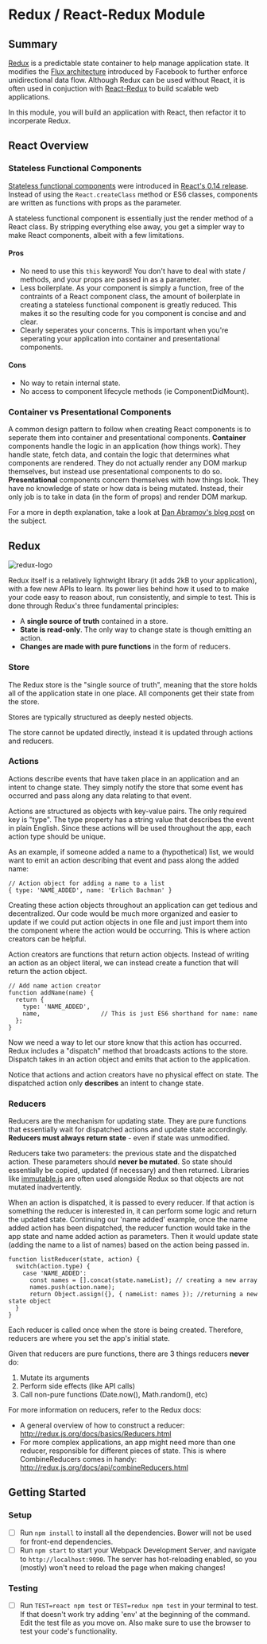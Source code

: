 # Redux / React-Redux Module
## Summary
[Redux](http://redux.js.org/) is a predictable state container to help manage application state. 
It modifies the [Flux architecture](https://facebook.github.io/flux/docs/overview.html) introduced by Facebook to further enforce unidirectional data flow. 
Although Redux can be used without React, it is often used in conjuction with [React-Redux](https://github.com/reactjs/react-redux) to build scalable web applications.

In this module, you will build an application with React, then refactor it to incorperate Redux.

## React Overview


### Stateless Functional Components
[Stateless functional components](https://facebook.github.io/react/docs/reusable-components.html#stateless-functions) were introduced in  [React's 0.14 release](https://facebook.github.io/react/blog/2015/10/07/react-v0.14.html). 
Instead of using the `React.createClass` method or ES6 classes, components are written as functions with props as the parameter. 

A stateless functional component is essentially just the render method of a React class. 
By stripping everything else away, you get a simpler way to make React components, albeit with a few limitations.

#### Pros

* No need to use this `this` keyword! You don't have to deal with state / methods, and your props are passed in as a parameter.
* Less boilerplate. As your component is simply a function, free of the contraints of a React component class, the amount of boilerplate in creating a stateless functional component is greatly reduced.
This makes it so the resulting code for you component is concise and and clear.
* Clearly seperates your concerns. This is important when you're seperating your application into container and presentational components.

#### Cons
* No way to retain internal state.
* No access to component lifecycle methods (ie ComponentDidMount).

### Container vs Presentational Components

A common design pattern to follow when creating React components is to seperate them into container and presentational components.
**Container** components handle the logic in an application (how things work). They handle state, fetch data, and contain the logic that determines what components are rendered.
They do not actually render any DOM markup themselves, but instead use presentational components to do so.
**Presentational** components concern themselves with how things look. They have no knowledge of state or how data is being mutated.
Instead, their only job is to take in data (in the form of props) and render DOM markup. 

For a more in depth explanation, take a look at [Dan Abramov's blog post](https://medium.com/@dan_abramov/smart-and-dumb-components-7ca2f9a7c7d0) on the subject. 


## Redux
![redux-logo](https://camo.githubusercontent.com/f28b5bc7822f1b7bb28a96d8d09e7d79169248fc/687474703a2f2f692e696d6775722e636f6d2f4a65567164514d2e706e67)



Redux itself is a relatively lightwight library (it adds 2kB to your application), with a few new APIs to learn.
Its power lies behind how it used to to make your code easy to reason about, run consistently, and simple to test.
This is done through Redux's three fundamental principles:

* A **single source of truth** contained in a store.
* **State is read-only**. The only way to change state is though emitting an action.
* **Changes are made with pure functions** in the form of reducers.

### Store

The Redux store is the "single source of truth", meaning that the store holds all of the application state in one place. All components get their state from the store. 

Stores are typically structured as deeply nested objects.

The store cannot be updated directly, instead it is updated through actions and reducers.

### Actions

Actions describe events that have taken place in an application and an intent to change state. They simply notify the store that some event has occurred and pass along any data relating to that event.

Actions are structured as objects with key-value pairs. The only required key is "type". The type property has a string value that describes the event in plain English. Since these actions will be used throughout the app, each action type should be unique.

As an example, if someone added a name to a (hypothetical) list, we would want to emit an action describing that event and pass along the added name:

```
// Action object for adding a name to a list
{ type: 'NAME_ADDED', name: 'Erlich Bachman' }
```
Creating these action objects throughout an application can get tedious and decentralized. Our code would be much more organized and easier to update if we could put action objects in one file and just import them into the component where the action would be occurring. This is where action creators can be helpful.

Action creators are functions that return action objects. Instead of writing an action as an object literal, we can instead create a function that will return the action object.

```
// Add name action creator
function addName(name) {
  return {
    type: 'NAME_ADDED',
    name,                 // This is just ES6 shorthand for name: name
  };
}
```
Now we need a way to let our store know that this action has occurred. Redux includes a "dispatch" method that broadcasts actions to the store. Dispatch takes in an action object and emits that action to the application.

Notice that actions and action creators have no physical effect on state. The dispatched action only **describes** an intent to change state.

### Reducers

Reducers are the mechanism for updating state. They are pure functions that essentially wait for dispatched actions and update state accordingly. **Reducers must always return state** - even if state was unmodified.

Reducers take two parameters: the previous state and the dispatched action. These parameters should **never be mutated**. So state should essentially be copied, updated (if necessary) and then returned. Libraries like [immutable.js](https://facebook.github.io/immutable-js/) are often used alongside Redux so that objects are not mutated inadvertently.

When an action is dispatched, it is passed to every reducer. If that action is something the reducer is interested in, it can perform some logic and return the updated state. Continuing our 'name added' example, once the name added action has been dispatched, the reducer function would take in the app state and name added action as parameters. Then it would update state (adding the name to a list of names) based on the action being passed in.

```
function listReducer(state, action) {
  switch(action.type) {
    case 'NAME_ADDED':
      const names = [].concat(state.nameList); // creating a new array
      names.push(action.name);
      return Object.assign({}, { nameList: names }); //returning a new state object
  }
}
``` 

Each reducer is called once when the store is being created. Therefore, reducers are where you set the app's initial state.

Given that reducers are pure functions, there are 3 things reducers **never** do:

1. Mutate its arguments
2. Perform side effects (like API calls)
3. Call non-pure functions (Date.now(), Math.random(), etc)

For more information on reducers, refer to the Redux docs:
- A general overview of how to construct a reducer: http://redux.js.org/docs/basics/Reducers.html
- For more complex applications, an app might need more than one reducer, responsible for different pieces of state. This is where CombineReducers comes in handy: http://redux.js.org/docs/api/combineReducers.html

## Getting Started

### Setup

- [ ] Run `npm install` to install all the dependencies. Bower will not be used for front-end dependencies.
- [ ] Run `npm start` to start your Webpack Development Server, and navigate to `http://localhost:9090`. The server has hot-reloading enabled, so you (mostly) won't need to reload the page when making changes! 

### Testing

- [ ] Run `TEST=react npm test` or `TEST=redux npm test` in your terminal to test. If that doesn't work try adding 'env' at the beginning of the command. Edit the test file as you move on. Also make sure to use the browser to test your code's functionality.

